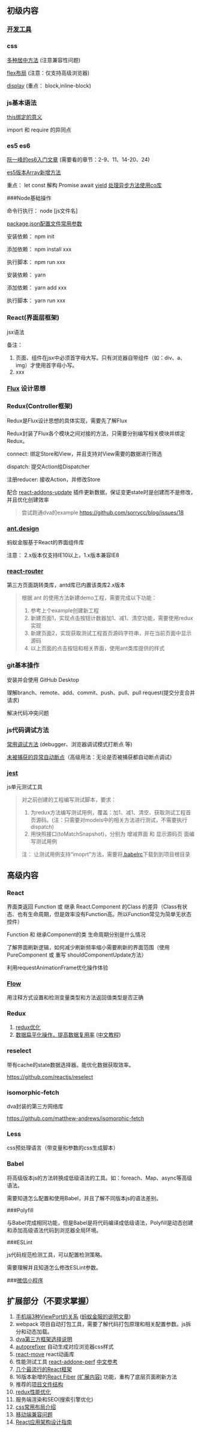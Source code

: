 ## 初级内容

### [开发工具](Tools.md)



### css

[多种居中方法](http://www.xingxin.me/posts/590058affd9e613545f2d1f3) (注意兼容性问题)

[flex布局](http://www.ruanyifeng.com/blog/2015/07/flex-grammar.html) (注意：仅支持高级浏览器)

[display](http://www.w3cplus.com/css/how-well-do-you-know-display.html) (重点： block,inline-block)



### js基本语法

[this绑定的意义](https://segmentfault.com/a/1190000007101339)

import 和 require 的异同点



### es5  es6

[阮一峰的es6入门文章](http://es6.ruanyifeng.com/) (需要看的章节：2-9、11、14-20、24)

[es5版本Array新增方法](http://www.zhangxinxu.com/wordpress/2013/04/es5%E6%96%B0%E5%A2%9E%E6%95%B0%E7%BB%84%E6%96%B9%E6%B3%95/)



重点：
let const
解构
Promise
await 
[yield](http://es6.ruanyifeng.com/#docs/generator#yield--表达式) [处理异步方法使用co库](http://es6.ruanyifeng.com/#docs/generator-async#co-模块) 



###Node基础操作

命令行执行： node [js文件名]

[package.json配置文件常用参数](http://javascript.ruanyifeng.com/nodejs/packagejson.html)

安装依赖： npm init

添加依赖： npm install xxx

执行脚本： npm run xxx

安装依赖： yarn

添加依赖： yarn add xxx

执行脚本： yarn run xxx



### React(界面层框架)

jsx语法



备注：

1. 页面、组件在jsx中必须首字母大写。只有浏览器自带组件（如：div、a、img）才使用首字母小写。
2. xxx




### [Flux](Flux.md) 设计思想



### Redux(Controller框架)

Redux是Flux设计思想的具体实现，需要先了解Flux

Redux封装了Flux各个模块之间对接的方法，只需要分别编写相关模块并绑定Redux。



connect: 绑定Store和View，并且支持对View需要的数据进行筛选

dispatch: 提交Action给Dispatcher

注册reducer: 接收Action，并修改Store



配合 [react-addons-update](https://github.com/facebook/react/blob/master/docs/docs/addons-update.md) 插件更新数据，保证变更state时是创建而不是修改，并且优化创建效率



> 尝试跑通dva的example
> https://github.com/sorrycc/blog/issues/18



### [ant.design](https://ant.design)

蚂蚁金服基于React的界面组件库



注意： 2.x版本仅支持IE10以上，1.x版本兼容IE8



### [react-router](react-router.md)

第三方页面跳转类库，antd库已内置该类库2.x版本



> 根据 ant 的使用方法新建demo工程，需要完成以下功能：
>
> 1. 参考上个example创建新工程
> 2. 新建页面1，实现点击按钮计数器加1、减1、清空功能，需要使用redux实现
> 3. 新建页面2，实现获取测试工程首页源码字符串，并在当前页面中显示源码
> 4. 以上页面的点击按钮和相关界面，使用ant类库提供的样式



### git基本操作 

安装并会使用 GitHub Desktop

理解branch、remote、add、commit、push、pull、pull request(提交分支合并请求)

解决代码冲突问题



### js代码调试方法

[常用调试方法](http://www.runoob.com/w3cnote/js-debugging-skills.html) (debugger、浏览器调试模式打断点  等)

[未被捕获的异常自动断点](https://developers.google.cn/web/tools/chrome-devtools/console/track-exceptions?hl=zh-cn)（高级用法：无论是否被捕获都自动断点调试）



### [jest](Jest.md)

js单元测试工具



> 对之前创建的工程编写测试脚本，要求：
>
> 1. 为redux方法编写测试用例，覆盖：加1、减1、清空、获取测试工程首页源码。(注：只需要对models中的相关方法进行测试，不需要执行dispatch)
> 2. 用快照接口(toMatchSnapshot)，分别为 增减界面 和 显示源码页 面编写测试用例
>
> 注： 让测试用例支持“imoprt”方法，需要将[.babelrc](./.babelrc)下载到到项目根目录



## 高级内容

### React

界面类返回 Function 或 继承 React.Component 的Class 的差异（Class有状态、也有生命周期，但是效率没有Function高。所以Function常见为简单无状态控件）

Function 和 继承Component的类 生命周期分别是什么情况

了解界面刷新逻辑，如何减少刷新频率缩小需要刷新的界面范围（使用PureComponent 或 重写 shouldComponentUpdate方法）

利用requestAnimationFrame优化操作体验



### [Flow](https://flow.org)

用注释方式设置和检测变量类型和方法返回值类型是否正确



### Redux

1. [redux优化](https://juejin.im/post/596db2f9f265da6c4602ffc3?utm_source=gold-miner&utm_medium=readme&utm_campaign=github)
2. [数据扁平化操作，提高数据复用率](https://github.com/paularmstrong/normalizr) ([中文教程](https://yq.aliyun.com/articles/3168))



### reselect

带有cache的state数据选择器。能优化数据获取效率。

https://github.com/reactjs/reselect



### isomorphic-fetch

dva封装的第三方网络库

https://github.com/matthew-andrews/isomorphic-fetch



### Less

css预处理语言（带变量和参数的css生成脚本）



### Babel

将高级版本js的方法转换成低级语法的工具。如：foreach、Map、async等高级语法。

需要知道怎么配置和使用Babel，并且了解不同版本js的语法差别。



###Polyfill

与Babel完成相同功能，但是Babel是将代码编译成低级语法，Polyfill是动态创建和添加高级语法代码到浏览器全局环境。



###ESLint

js代码规范检测工具，可以配置检测策略。

需要理解并且知道怎么修改ESLint参数。





###[微信小程序](./MiniProgram.md)





## 扩展部分（不要求掌握）

1. [手机端3种ViewPort的关系](http://www.cnblogs.com/2050/p/3877280.html) ([蚂蚁金服的说明文章](https://github.com/ant-design/ant-design-mobile/wiki/viewport%E8%AF%A6%E8%A7%A3))
2. webpack 项目自动打包工具，需要了解代码打包原理和相关配置参数。js拆分和动态加载。
3. [dva第三方框架选择说明](https://github.com/sorrycc/blog/issues/1)
4. [autoprefixer](https://github.com/postcss/autoprefixer) 自动生成对应浏览器css样式
5. [react-move](http://website.c262fc49e10c147f48fbf9c9cb63fe5bc.cn-shanghai.alicontainer.com) react动画库
6. 性能测试工具 [react-addone-perf](https://github.com/facebook/react/blob/master/docs/docs/addons-perf.md) [中文参考](http://wiki.jikexueyuan.com/project/react/performance-tools.html)  
7. [几个最流行的React框架](https://hackernoon.com/the-coolest-react-ui-frameworks-for-your-new-react-app-ad699fffd651)
8. 16版本新增的[React Fiber](https://segmentfault.com/a/1190000007376242功) [(扩展内容)](https://zhuanlan.zhihu.com/p/26027085) 功能，重构了底层页面刷新方法
9. 推荐的[项目文件结构](https://medium.com/@alexmngn/how-to-better-organize-your-react-applications-2fd3ea1920f1)
10. [redux性能优化](https://juejin.im/entry/58eb2fb0570c350057dd921a?utm_source=gold-miner&utm_medium=readme&utm_campaign=github)
11. 服务端渲染和SEO(搜索引擎优化)
12. [css常用布局介绍](https://juejin.im/post/5a22d0086fb9a0451a7631ee)
13. [移动端兼容问题](https://www.cnblogs.com/luckyXcc/p/6237933.html)
14. [React应用架构设计指南](https://zhuanlan.zhihu.com/p/32481579?group_id=930373272135118848)

